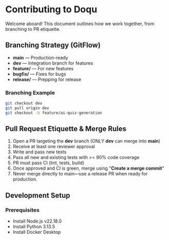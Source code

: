 # Contributing to Doqu

Welcome aboard! This document outlines how we work together, from branching to PR etiquette.

## Branching Strategy (GitFlow)

- **main** — Production-ready
- **dev** — Integration branch for features
- **feature/<short-description>** — For new features
- **bugfix/<short-description>** — Fixes for bugs
- **release/<version>** — Prepping for release

### Branching Example
```bash
git checkout dev
git pull origin dev
git checkout -b feature/ai-quiz-generation
```

## Pull Request Etiquette & Merge Rules
1. Open a PR targeting the **dev** branch (ONLY **dev** can merge into **main**)
2. Receive at least one reviewer approval
3. Write and pass new tests
4. Pass all new and existing tests with >= 90% code coverage
5. PR must pass CI (lint, tests, build)
6. Once approved and CI is green, merge using "**Create a merge commit**"
7. Never merge directly to main—use a release PR when ready for production.

## Development Setup

### Prerequisites
- Install Node.js v22.18.0
- Install Python 3.13.5
- Install Docker Desktop
